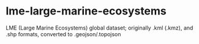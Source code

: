 lme-large-marine-ecosystems
===========================

LME (Large Marine Ecosystems) global dataset; originally .kml (.kmz), and .shp formats, converted to .geojson/.topojson
